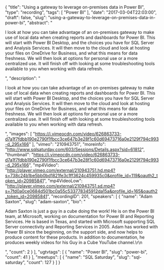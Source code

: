 {
  "title": "Using a gateway to leverage on-premises data in Power BI",
  "type": "recording",
  "tags": [
    "Power BI"
  ],
  "date": "2017-03-04T22:03:00",
  "draft": false,
  "slug": "using-a-gateway-to-leverage-on-premises-data-in-power-bi",
  "abstract": "<p>I look at how you can take advantage of an on-premises gateway to make use of local data when creating reports and dashboards for Power BI. This will start with Power BI Desktop, and the choices you have for SQL Server and Analysis Services. It will then move to the cloud and look at hosting your files on OneDrive for Business, and what this means for data freshness. We will then look at options for personal use or a more centralized use. It will finish off with looking at some troubleshooting tools available to you when working with data refresh.</p>",
  "description": "<p>I look at how you can take advantage of an on-premises gateway to make use of local data when creating reports and dashboards for Power BI. This will start with Power BI Desktop, and the choices you have for SQL Server and Analysis Services. It will then move to the cloud and look at hosting your files on OneDrive for Business, and what this means for data freshness. We will then look at options for personal use or a more centralized use. It will finish off with looking at some troubleshooting tools available to you when working with data refresh.</p>",
  "images": [
    "https://i.vimeocdn.com/video/626863733-d7a1f7fdbb190e2790f1fbcc3ce647b3e28f1c60d69473716a0e2129f794c993-d_295x166"
  ],
  "vimeo": "210943751",
  "moreinfo": "http://www.sqlsaturday.com/603/Sessions/Details.aspx?sid=61812",
  "thumbnail": "https://i.vimeocdn.com/video/626863733-d7a1f7fdbb190e2790f1fbcc3ce647b3e28f1c60d69473716a0e2129f794c993-d_295x166",
  "mp4Video": "http://player.vimeo.com/external/210943751.hd.mp4?s=738c24b1be5bb0bd1821fe3c1ff3624c459935c0&profile_id=119&oauth2_token_id=20985841",
  "mp4VideoLow": "http://player.vimeo.com/external/210943751.sd.mp4?s=7fd0a0ce0684d501bc0a55c533778345912da15a&profile_id=165&oauth2_token_id=20985841",
  "recordingID": 201,
  "speakers": [
    {
      "name": "Adam Saxton",
      "slug": "adam-saxton",
      "bio": "<p>Adam Saxton is just a guy in a cube doing the work! He is on the Power BI team, at Microsoft, working on documentation for Power BI and Reporting Services. He is based in Texas, and started with Microsoft supporting SQL Server connectivity and Reporting Services in 2005. Adam has worked with Power BI since the beginning, on the support side, and now helps to produce content for these products. In addition to documentation, he produces weekly videos for his Guy in a Cube YouTube channel.\r\n</p>",
      "count": 2
    }
  ],
  "ugtvtags": [
    {
      "name": "Power BI",
      "slug": "power-bi",
      "count": 41
    }
  ],
  "meetups": [
    {
      "name": "SQL Saturday",
      "slug": "sql-saturday",
      "count": 127
    }
  ]
}